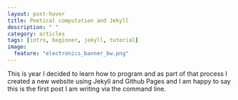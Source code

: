 ```yaml
---
layout: post-hover
title: Poetical computation and Jekyll
description: " "
category: articles
tags: [intro, beginner, jekyll, tutorial]
image:
  feature: "electronics_banner_bw.png"
---
```


This is year I decided to learn how to program and as part of that process I created a new website using Jekyll and Github Pages and I am happy to say this is the first post I am writing via the command line.
